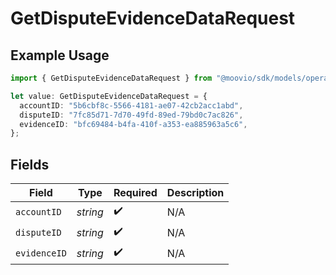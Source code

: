 # GetDisputeEvidenceDataRequest

## Example Usage

```typescript
import { GetDisputeEvidenceDataRequest } from "@moovio/sdk/models/operations";

let value: GetDisputeEvidenceDataRequest = {
  accountID: "5b6cbf8c-5566-4181-ae07-42cb2acc1abd",
  disputeID: "7fc85d71-7d70-49fd-89ed-79bd0c7ac826",
  evidenceID: "bfc69484-b4fa-410f-a353-ea885963a5c6",
};
```

## Fields

| Field              | Type               | Required           | Description        |
| ------------------ | ------------------ | ------------------ | ------------------ |
| `accountID`        | *string*           | :heavy_check_mark: | N/A                |
| `disputeID`        | *string*           | :heavy_check_mark: | N/A                |
| `evidenceID`       | *string*           | :heavy_check_mark: | N/A                |